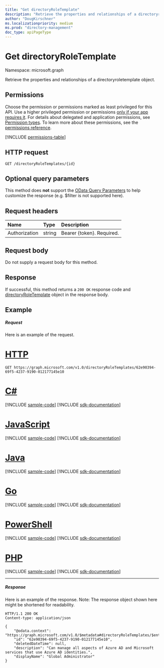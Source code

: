 ```yaml
---
title: "Get directoryRoleTemplate"
description: "Retrieve the properties and relationships of a directoryroletemplate object."
author: "DougKirschner"
ms.localizationpriority: medium
ms.prod: "directory-management"
doc_type: apiPageType
---
```


# Get directoryRoleTemplate

Namespace: microsoft.graph

Retrieve the properties and relationships of a directoryroletemplate object.
## Permissions
Choose the permission or permissions marked as least privileged for this API. Use a higher privileged permission or permissions [only if your app requires it](/graph/permissions-overview#best-practices-for-using-microsoft-graph-permissions). For details about delegated and application permissions, see [Permission types](/graph/permissions-overview#permission-types). To learn more about these permissions, see the [permissions reference](/graph/permissions-reference).

<!-- { "blockType": "permissions", "name": "directoryroletemplate_get" } -->
[!INCLUDE [permissions-table](../includes/permissions/directoryroletemplate-get-permissions.md)]

## HTTP request
<!-- { "blockType": "ignored" } -->
```http
GET /directoryRoleTemplates/{id}
```
## Optional query parameters
This method does **not** support the [OData Query Parameters](/graph/query-parameters) to help customize the response (e.g. $filter is not supported here).

## Request headers
| Name       | Type | Description|
|:-----------|:------|:----------|
| Authorization  | string  | Bearer {token}. Required. |

## Request body
Do not supply a request body for this method.

## Response

If successful, this method returns a `200 OK` response code and [directoryRoleTemplate](../resources/directoryroletemplate.md) object in the response body.
## Example
##### Request
Here is an example of the request.

# [HTTP](#tab/http)
<!-- {
  "blockType": "request",
  "name": "get_directoryroletemplate"
}-->
```msgraph-interactive
GET https://graph.microsoft.com/v1.0/directoryRoleTemplates/62e90394-69f5-4237-9190-012177145e10
```

# [C#](#tab/csharp)
[!INCLUDE [sample-code](../includes/snippets/csharp/get-directoryroletemplate-csharp-snippets.md)]
[!INCLUDE [sdk-documentation](../includes/snippets/snippets-sdk-documentation-link.md)]

# [JavaScript](#tab/javascript)
[!INCLUDE [sample-code](../includes/snippets/javascript/get-directoryroletemplate-javascript-snippets.md)]
[!INCLUDE [sdk-documentation](../includes/snippets/snippets-sdk-documentation-link.md)]

# [Java](#tab/java)
[!INCLUDE [sample-code](../includes/snippets/java/get-directoryroletemplate-java-snippets.md)]
[!INCLUDE [sdk-documentation](../includes/snippets/snippets-sdk-documentation-link.md)]

# [Go](#tab/go)
[!INCLUDE [sample-code](../includes/snippets/go/get-directoryroletemplate-go-snippets.md)]
[!INCLUDE [sdk-documentation](../includes/snippets/snippets-sdk-documentation-link.md)]

# [PowerShell](#tab/powershell)
[!INCLUDE [sample-code](../includes/snippets/powershell/get-directoryroletemplate-powershell-snippets.md)]
[!INCLUDE [sdk-documentation](../includes/snippets/snippets-sdk-documentation-link.md)]

# [PHP](#tab/php)
[!INCLUDE [sample-code](../includes/snippets/php/get-directoryroletemplate-php-snippets.md)]
[!INCLUDE [sdk-documentation](../includes/snippets/snippets-sdk-documentation-link.md)]

---

##### Response
Here is an example of the response. Note: The response object shown here might be shortened for readability.
<!-- {
  "blockType": "response",
  "truncated": true,
  "@odata.type": "microsoft.graph.directoryRoleTemplate"
} -->
```http
HTTP/1.1 200 OK
Content-type: application/json

{
    "@odata.context": "https://graph.microsoft.com/v1.0/$metadata#directoryRoleTemplates/$entity",
    "id": "62e90394-69f5-4237-9190-012177145e10",
    "deletedDateTime": null,
    "description": "Can manage all aspects of Azure AD and Microsoft services that use Azure AD identities.",
    "displayName": "Global Administrator"
}
```

<!-- uuid: 8fcb5dbc-d5aa-4681-8e31-b001d5168d79
2015-10-25 14:57:30 UTC -->
<!-- {
  "type": "#page.annotation",
  "description": "Get directoryRoleTemplate",
  "keywords": "",
  "section": "documentation",
  "tocPath": "",
  "suppressions": [
  ]
}-->
